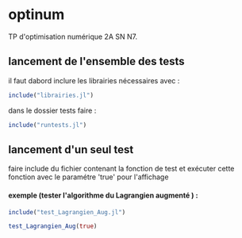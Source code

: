 # optinum
TP d'optimisation numérique 2A SN N7.

## lancement de l'ensemble des tests
il faut dabord inclure les librairies nécessaires avec :

```julia
include("librairies.jl") 
```

dans le dossier tests faire :

```julia
include("runtests.jl") 
```

## lancement d'un seul test
faire include du fichier contenant la fonction de test 
et exécuter cette fonction avec le paramétre 'true' pour l'affichage
#### exemple (tester l'algorithme du Lagrangien augmenté ) :

```julia
include("test_Lagrangien_Aug.jl") 
```

```julia
test_Lagrangien_Aug(true) 
```
